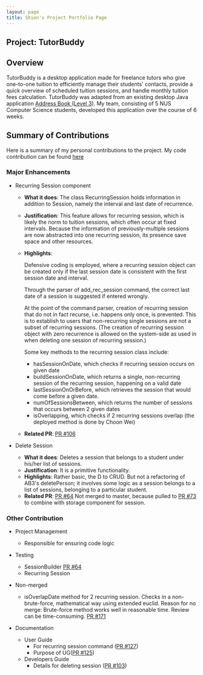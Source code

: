 ```yaml
---
layout: page
title: Shion's Project Portfolio Page
---
```


## Project: TutorBuddy

## Overview

TutorBuddy is a desktop application made for freelance tutors who give one-to-one tuition to efficiently manage their
students' contacts, provide a quick overview of scheduled tuition sessions, and handle monthly tuition fees calculation.
TutorBuddy was adapted from an existing desktop Java application [Address Book (Level 3)](https://se-education.org/addressbook-level3/).
My team, consisting of 5 NUS Computer Science students, developed this application over the course of 6 weeks.

## Summary of Contributions

Here is a summary of my personal contributions to the project.
My code contribution can be found [here](https://nus-cs2103-ay2021s2.github.io/tp-dashboard/?search=nowknowing&sort=groupTitle&sortWithin=title&since=&timeframe=commit&mergegroup=&groupSelect=groupByRepos&breakdown=false&tabOpen=true&tabType=authorship&tabAuthor=nowknowing&tabRepo=AY2021S2-CS2103T-T11-1%2Ftp%5Bmaster%5D&authorshipIsMergeGroup=false&authorshipFileTypes=docs~functional-code~test-code&authorshipIsBinaryFileTypeChecked=false)

### Major Enhancements
- Recurring Session component
    - **What it does**: The class RecurringSession holds information in addition to Session, namely the interval and last date of recurrence.
    - **Justification**: This feature allows for recurring session, which is likely the norm to tuition sessions, which often occur at fixed intervals.
      Because the information of previously-multiple sessions are now abstracted into one recurring session, its presence save space and other resources.
    - **Highlights**:
      
      Defensive coding is employed, where a recurring session object can be created only if the last session date is consistent
      with the first session date and interval.
      
      Through the parser of add_rec_session command, the correct last date of a session is suggested if entered wrongly. 
      
      At the point of the command parser, creation of recurring session that do not in fact recurse, i.e. happens only once,
      is prevented. This is to establish to users that non-recurring single sessions are not a subset of recurring sessions.
      (The creation of recurring session object with zero recurrence is allowed on the system-side as used in
      when deleting one session of recurring session.)
      
      Some key methods to the recurring session class include:
      - hasSessionOnDate, which checks if recurring session occurs on given date
      - buildSessionOnDate, which returns a single, non-recurring session of the recurring session,
        happening on a valid date
      - lastSessionOnOrBefore, which retrieves the session that would come before a given date.
      - numOfSessionsBetween, which returns the number of sessions that occurs between 2 given dates
      - isOverlapping, which checks if 2 recurring sessions overlap (the deployed method is done by Choon Wei)
    - **Related PR**: [PR #106](https://github.com/AY2021S2-CS2103T-T11-1/tp/pull/106)
    

- Delete Session
    - **What it does**: Deletes a session that belongs to a student under his/her list of sessions.
    - **Justification**: It is a primitive functionality.
    - **Highlights**: Rather basic, the D to CRUD. But not a refactoring of AB3's deletePerson;
    it involves some logic as a session belongs to a list of sessions, belonging to a particular student.
    - **Related PR**: [PR #64](https://github.com/AY2021S2-CS2103T-T11-1/tp/pull/64)
    Not merged to master, because pulled to [PR #73](https://github.com/AY2021S2-CS2103T-T11-1/tp/pull/73) to combine with storage component for session.

### Other Contribution
- Project Management
    - Responsible for ensuring code logic
- Testing
    - SessionBuilder [PR #64](https://github.com/AY2021S2-CS2103T-T11-1/tp/pull/64/)
    - Recurring Session
    
- Non-merged
    - isOverlapDate method for 2 recurring session. Checks in a non-brute-force, mathematical way using extended euclid.
    Reason for no merge: Brute-force method works well in reasonable time. Review can be time-consuming.
    [PR #171](https://github.com/AY2021S2-CS2103T-T11-1/tp/pull/171)
      
- Documentation
    - User Guide
        - For recurring session command ([PR #127](https://github.com/AY2021S2-CS2103T-T11-1/tp/pull/127))
        - Purpose of UG([PR #125](https://github.com/AY2021S2-CS2103T-T11-1/tp/pull/125/files))
    - Developers Guide
        - Details for deleting session ([PR #103](https://github.com/AY2021S2-CS2103T-T11-1/tp/pull/103))
    
